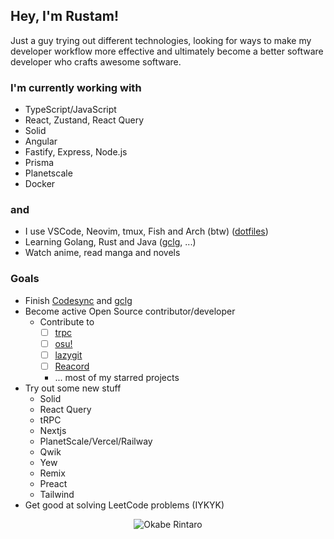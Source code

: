 ## Hey, I'm Rustam!

Just a guy trying out different technologies, looking for ways to make my developer workflow more effective and ultimately become a better software developer who crafts awesome software.

### I'm currently working with

- TypeScript/JavaScript
- React, Zustand, React Query
- Solid
- Angular
- Fastify, Express, Node.js
- Prisma
- Planetscale
- Docker

### and

- I use VSCode, Neovim, tmux, Fish and Arch (btw) ([dotfiles](https://github.com/frixaco/dotfiles))
- Learning Golang, Rust and Java ([gclg](https://github.com/frixaco/gclg), ...)
- Watch anime, read manga and novels

### Goals

- Finish [Codesync](https://github.com/frixaco/codesync) and [gclg](https://github.com/frixaco/gclg)
- Become active Open Source contributor/developer
  - Contribute to
    - [ ] [trpc](https://github.com/trpc/trpc)
    - [ ] [osu!](https://github.com/ppy/osu)
    - [ ] [lazygit](https://github.com/jesseduffield/lazygit)
    - [ ] [Reacord](https://github.com/itsMapleLeaf/reacord)
    - ... most of my starred projects
- Try out some new stuff
  - Solid
  - React Query
  - tRPC
  - Nextjs
  - PlanetScale/Vercel/Railway
  - Qwik
  - Yew
  - Remix
  - Preact
  - Tailwind
- Get good at solving LeetCode problems (IYKYK)


<p align="center">
  <img align="center" src="http://aa.en.utf8art.com/cache/iconaa_150x150_1986cc3e40ee0e0745d0f7615be453f7.png" alt="Okabe Rintaro">
</p>

<!-- <p align="center">
  <img align="center" src="/github-metrics.svg" alt="Metrics" width="500">
</p>

![](https://komarev.com/ghpvc/?username=frixaco&label=Profile+view+counter&color=539bf5&style=for-the-badge) -->
